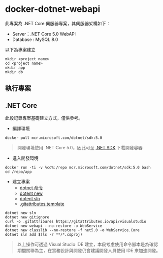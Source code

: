 # docker-dotnet-webapi

此專案為 .NET Core 伺服器專案，其伺服器架構如下：

+ Server：.NET Core 5.0 WebAPI
+ Database : MySQL 8.0

以下為專案建立

```
mkdir <project name>
cd <project name>
mkdir app
mkdir db
```

## 執行專案

## .NET Core

此段記錄專案基礎建立方式，僅供參考。

+ 編譯環境

```
docker pull mcr.microsoft.com/dotnet/sdk:5.0
```
> 開發環境使用 .NET Core 5.0，因此可至 [.NET SDK](https://hub.docker.com/_/microsoft-dotnet-sdk) 下載開發容器

+ 進入開發環境

```
docker run -ti -v %cd%:/repo mcr.microsoft.com/dotnet/sdk:5.0 bash
cd /repo/app
```

+ 建立專案
    - [dotnet 命令](https://docs.microsoft.com/zh-tw/dotnet/core/tools/dotnet)
    - [dotent new](https://docs.microsoft.com/zh-tw/dotnet/core/tools/dotnet-new)
    - [dotent sln](https://docs.microsoft.com/zh-tw/dotnet/core/tools/dotnet-sln)
    - [.gitattributes template](https://gitattributes.io/)

```
dotnet new sln
dotnet new gitignore
curl -o .gitattribures https://gitattributes.io/api/visualstudio
dotnet new webapi --no-restore -o WebService
dotnet new classlib --no-restore -f net5.0 -o WebService.Core
dotnet sln add $(ls -r **/*.csproj)
```
> 以上操作可透過 Visual Studio IDE 建立，本段考慮使用命令腳本是為確認期間關聯為主，在實務設計與開發仍會建議開發人員使用 IDE 來加速開發。
